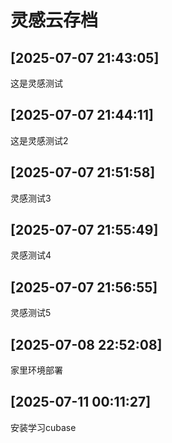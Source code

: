 # 灵感云存档
## [2025-07-07 21:43:05]
这是灵感测试

## [2025-07-07 21:44:11]
这是灵感测试2

## [2025-07-07 21:51:58]
灵感测试3

## [2025-07-07 21:55:49]
灵感测试4

## [2025-07-07 21:56:55]
灵感测试5

## [2025-07-08 22:52:08]
家里环境部署

## [2025-07-11 00:11:27]
安装学习cubase

